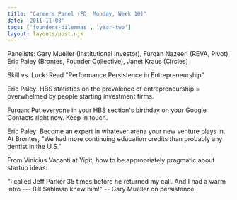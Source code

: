 ```yaml
---
title: "Careers Panel (FD, Monday, Week 10)"
date: '2011-11-08'
tags: ['founders-dilemmas', 'year-two']
layout: layouts/post.njk
---
```


Panelists: Gary Mueller (Institutional Investor), Furqan Nazeeri (REVA, Pivot), Eric Paley (Brontes, Founder Collective), Janet Kraus (Circles)

Skill vs. Luck: Read "Performance Persistence in Entrepreneurship"

Eric Paley: HBS statistics on the prevalence of entrepreneurship = overwhelmed by people starting investment firms.

Furqan: Put everyone in your HBS section's birthday on your Google Contacts right now. Keep in touch.

Eric Paley: Become an expert in whatever arena your new venture plays in.\
At Brontes, "We had more continuing education credits than probably any dentist in the U.S."

From Vinicius Vacanti at Yipit, how to be appropriately pragmatic about startup ideas:

"I called Jeff Parker 35 times before he returned my call. And I had a warm intro --- Bill Sahlman knew him!" -- Gary Mueller on persistence
